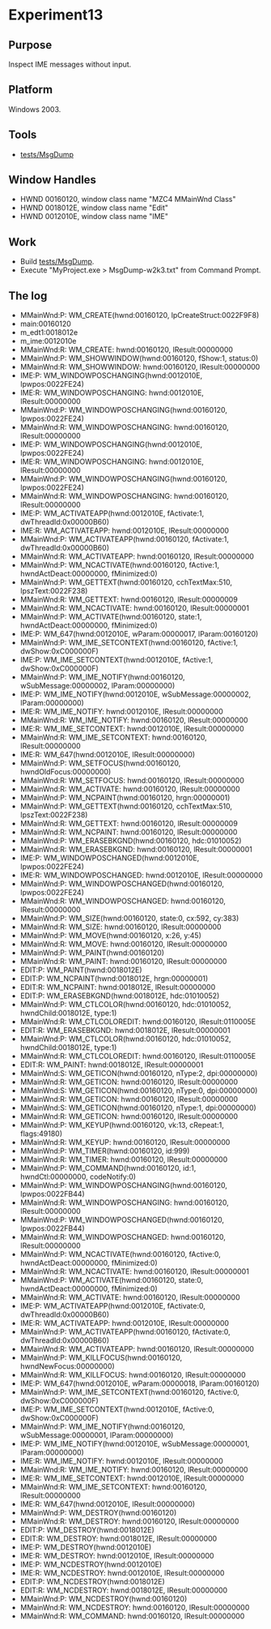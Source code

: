 # Experiment13

## Purpose

Inspect IME messages without input.

## Platform

Windows 2003.

## Tools

- [tests/MsgDump](tests/MsgDump)

## Window Handles

- HWND 00160120, window class name "MZC4 MMainWnd Class"
- HWND 0018012E, window class name "Edit"
- HWND 0012010E, window class name "IME"

## Work

- Build [tests/MsgDump](tests/MsgDump).
- Execute "MyProject.exe > MsgDump-w2k3.txt" from Command Prompt.

## The log

- MMainWnd:P: WM_CREATE(hwnd:00160120, lpCreateStruct:0022F9F8)
- main:00160120
- m_edt1:0018012e
- m_ime:0012010e
- MMainWnd:R: WM_CREATE: hwnd:00160120, lResult:00000000
- MMainWnd:P: WM_SHOWWINDOW(hwnd:00160120, fShow:1, status:0)
- MMainWnd:R: WM_SHOWWINDOW: hwnd:00160120, lResult:00000000
- IME:P: WM_WINDOWPOSCHANGING(hwnd:0012010E, lpwpos:0022FE24)
- IME:R: WM_WINDOWPOSCHANGING: hwnd:0012010E, lResult:00000000
- MMainWnd:P: WM_WINDOWPOSCHANGING(hwnd:00160120, lpwpos:0022FE24)
- MMainWnd:R: WM_WINDOWPOSCHANGING: hwnd:00160120, lResult:00000000
- IME:P: WM_WINDOWPOSCHANGING(hwnd:0012010E, lpwpos:0022FE24)
- IME:R: WM_WINDOWPOSCHANGING: hwnd:0012010E, lResult:00000000
- MMainWnd:P: WM_WINDOWPOSCHANGING(hwnd:00160120, lpwpos:0022FE24)
- MMainWnd:R: WM_WINDOWPOSCHANGING: hwnd:00160120, lResult:00000000
- IME:P: WM_ACTIVATEAPP(hwnd:0012010E, fActivate:1, dwThreadId:0x00000B60)
- IME:R: WM_ACTIVATEAPP: hwnd:0012010E, lResult:00000000
- MMainWnd:P: WM_ACTIVATEAPP(hwnd:00160120, fActivate:1, dwThreadId:0x00000B60)
- MMainWnd:R: WM_ACTIVATEAPP: hwnd:00160120, lResult:00000000
- MMainWnd:P: WM_NCACTIVATE(hwnd:00160120, fActive:1, hwndActDeact:00000000, fMinimized:0)
- MMainWnd:P: WM_GETTEXT(hwnd:00160120, cchTextMax:510, lpszText:0022F238)
- MMainWnd:R: WM_GETTEXT: hwnd:00160120, lResult:00000009
- MMainWnd:R: WM_NCACTIVATE: hwnd:00160120, lResult:00000001
- MMainWnd:P: WM_ACTIVATE(hwnd:00160120, state:1, hwndActDeact:00000000, fMinimized:0)
- IME:P: WM_647(hwnd:0012010E, wParam:00000017, lParam:00160120)
- MMainWnd:P: WM_IME_SETCONTEXT(hwnd:00160120, fActive:1, dwShow:0xC000000F)
- IME:P: WM_IME_SETCONTEXT(hwnd:0012010E, fActive:1, dwShow:0xC000000F)
- MMainWnd:P: WM_IME_NOTIFY(hwnd:00160120, wSubMessage:00000002, lParam:00000000)
- IME:P: WM_IME_NOTIFY(hwnd:0012010E, wSubMessage:00000002, lParam:00000000)
- IME:R: WM_IME_NOTIFY: hwnd:0012010E, lResult:00000000
- MMainWnd:R: WM_IME_NOTIFY: hwnd:00160120, lResult:00000000
- IME:R: WM_IME_SETCONTEXT: hwnd:0012010E, lResult:00000000
- MMainWnd:R: WM_IME_SETCONTEXT: hwnd:00160120, lResult:00000000
- IME:R: WM_647(hwnd:0012010E, lResult:00000000)
- MMainWnd:P: WM_SETFOCUS(hwnd:00160120, hwndOldFocus:00000000)
- MMainWnd:R: WM_SETFOCUS: hwnd:00160120, lResult:00000000
- MMainWnd:R: WM_ACTIVATE: hwnd:00160120, lResult:00000000
- MMainWnd:P: WM_NCPAINT(hwnd:00160120, hrgn:00000001)
- MMainWnd:P: WM_GETTEXT(hwnd:00160120, cchTextMax:510, lpszText:0022F238)
- MMainWnd:R: WM_GETTEXT: hwnd:00160120, lResult:00000009
- MMainWnd:R: WM_NCPAINT: hwnd:00160120, lResult:00000000
- MMainWnd:P: WM_ERASEBKGND(hwnd:00160120, hdc:01010052)
- MMainWnd:R: WM_ERASEBKGND: hwnd:00160120, lResult:00000001
- IME:P: WM_WINDOWPOSCHANGED(hwnd:0012010E, lpwpos:0022FE24)
- IME:R: WM_WINDOWPOSCHANGED: hwnd:0012010E, lResult:00000000
- MMainWnd:P: WM_WINDOWPOSCHANGED(hwnd:00160120, lpwpos:0022FE24)
- MMainWnd:R: WM_WINDOWPOSCHANGED: hwnd:00160120, lResult:00000000
- MMainWnd:P: WM_SIZE(hwnd:00160120, state:0, cx:592, cy:383)
- MMainWnd:R: WM_SIZE: hwnd:00160120, lResult:00000000
- MMainWnd:P: WM_MOVE(hwnd:00160120, x:26, y:45)
- MMainWnd:R: WM_MOVE: hwnd:00160120, lResult:00000000
- MMainWnd:P: WM_PAINT(hwnd:00160120)
- MMainWnd:R: WM_PAINT: hwnd:00160120, lResult:00000000
- EDIT:P: WM_PAINT(hwnd:0018012E)
- EDIT:P: WM_NCPAINT(hwnd:0018012E, hrgn:00000001)
- EDIT:R: WM_NCPAINT: hwnd:0018012E, lResult:00000000
- EDIT:P: WM_ERASEBKGND(hwnd:0018012E, hdc:01010052)
- MMainWnd:P: WM_CTLCOLOR(hwnd:00160120, hdc:01010052, hwndChild:0018012E, type:1)
- MMainWnd:R: WM_CTLCOLOREDIT: hwnd:00160120, lResult:0110005E
- EDIT:R: WM_ERASEBKGND: hwnd:0018012E, lResult:00000001
- MMainWnd:P: WM_CTLCOLOR(hwnd:00160120, hdc:01010052, hwndChild:0018012E, type:1)
- MMainWnd:R: WM_CTLCOLOREDIT: hwnd:00160120, lResult:0110005E
- EDIT:R: WM_PAINT: hwnd:0018012E, lResult:00000001
- MMainWnd:S: WM_GETICON(hwnd:00160120, nType:2, dpi:00000000)
- MMainWnd:R: WM_GETICON: hwnd:00160120, lResult:00000000
- MMainWnd:S: WM_GETICON(hwnd:00160120, nType:0, dpi:00000000)
- MMainWnd:R: WM_GETICON: hwnd:00160120, lResult:00000000
- MMainWnd:S: WM_GETICON(hwnd:00160120, nType:1, dpi:00000000)
- MMainWnd:R: WM_GETICON: hwnd:00160120, lResult:00000000
- MMainWnd:P: WM_KEYUP(hwnd:00160120, vk:13, cRepeat:1, flags:49180)
- MMainWnd:R: WM_KEYUP: hwnd:00160120, lResult:00000000
- MMainWnd:P: WM_TIMER(hwnd:00160120, id:999)
- MMainWnd:R: WM_TIMER: hwnd:00160120, lResult:00000000
- MMainWnd:P: WM_COMMAND(hwnd:00160120, id:1, hwndCtl:00000000, codeNotify:0)
- MMainWnd:P: WM_WINDOWPOSCHANGING(hwnd:00160120, lpwpos:0022FB44)
- MMainWnd:R: WM_WINDOWPOSCHANGING: hwnd:00160120, lResult:00000000
- MMainWnd:P: WM_WINDOWPOSCHANGED(hwnd:00160120, lpwpos:0022FB44)
- MMainWnd:R: WM_WINDOWPOSCHANGED: hwnd:00160120, lResult:00000000
- MMainWnd:P: WM_NCACTIVATE(hwnd:00160120, fActive:0, hwndActDeact:00000000, fMinimized:0)
- MMainWnd:R: WM_NCACTIVATE: hwnd:00160120, lResult:00000001
- MMainWnd:P: WM_ACTIVATE(hwnd:00160120, state:0, hwndActDeact:00000000, fMinimized:0)
- MMainWnd:R: WM_ACTIVATE: hwnd:00160120, lResult:00000000
- IME:P: WM_ACTIVATEAPP(hwnd:0012010E, fActivate:0, dwThreadId:0x00000B60)
- IME:R: WM_ACTIVATEAPP: hwnd:0012010E, lResult:00000000
- MMainWnd:P: WM_ACTIVATEAPP(hwnd:00160120, fActivate:0, dwThreadId:0x00000B60)
- MMainWnd:R: WM_ACTIVATEAPP: hwnd:00160120, lResult:00000000
- MMainWnd:P: WM_KILLFOCUS(hwnd:00160120, hwndNewFocus:00000000)
- MMainWnd:R: WM_KILLFOCUS: hwnd:00160120, lResult:00000000
- IME:P: WM_647(hwnd:0012010E, wParam:00000018, lParam:00160120)
- MMainWnd:P: WM_IME_SETCONTEXT(hwnd:00160120, fActive:0, dwShow:0xC000000F)
- IME:P: WM_IME_SETCONTEXT(hwnd:0012010E, fActive:0, dwShow:0xC000000F)
- MMainWnd:P: WM_IME_NOTIFY(hwnd:00160120, wSubMessage:00000001, lParam:00000000)
- IME:P: WM_IME_NOTIFY(hwnd:0012010E, wSubMessage:00000001, lParam:00000000)
- IME:R: WM_IME_NOTIFY: hwnd:0012010E, lResult:00000000
- MMainWnd:R: WM_IME_NOTIFY: hwnd:00160120, lResult:00000000
- IME:R: WM_IME_SETCONTEXT: hwnd:0012010E, lResult:00000000
- MMainWnd:R: WM_IME_SETCONTEXT: hwnd:00160120, lResult:00000000
- IME:R: WM_647(hwnd:0012010E, lResult:00000000)
- MMainWnd:P: WM_DESTROY(hwnd:00160120)
- MMainWnd:R: WM_DESTROY: hwnd:00160120, lResult:00000000
- EDIT:P: WM_DESTROY(hwnd:0018012E)
- EDIT:R: WM_DESTROY: hwnd:0018012E, lResult:00000000
- IME:P: WM_DESTROY(hwnd:0012010E)
- IME:R: WM_DESTROY: hwnd:0012010E, lResult:00000000
- IME:P: WM_NCDESTROY(hwnd:0012010E)
- IME:R: WM_NCDESTROY: hwnd:0012010E, lResult:00000000
- EDIT:P: WM_NCDESTROY(hwnd:0018012E)
- EDIT:R: WM_NCDESTROY: hwnd:0018012E, lResult:00000000
- MMainWnd:P: WM_NCDESTROY(hwnd:00160120)
- MMainWnd:R: WM_NCDESTROY: hwnd:00160120, lResult:00000000
- MMainWnd:R: WM_COMMAND: hwnd:00160120, lResult:00000000
